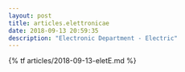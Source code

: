 ```yaml
---
layout: post
title: articles.elettronicae
date: 2018-09-13 20:59:35
description: "Electronic Department - Electric"
--- 
```


{% tf articles/2018-09-13-eletE.md %}